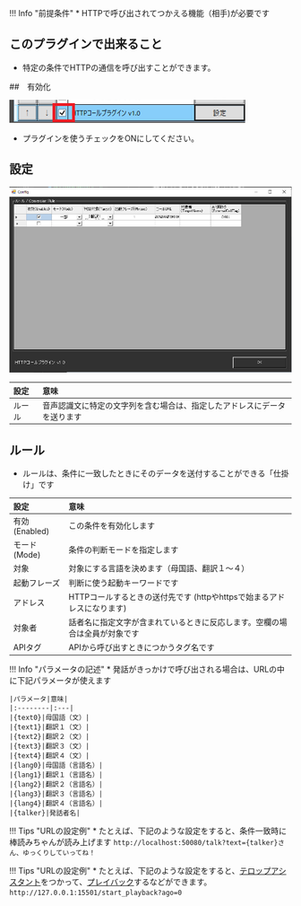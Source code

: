 !!! Info "前提条件"
    * HTTPで呼び出されてつかえる機能（相手)が必要です

## このプラグインで出来ること

* 特定の条件でHTTPの通信を呼び出すことができます。

##　有効化

![VRChat](images/plugin_httpcall_p1.png)

* プラグインを使うチェックをONにしてください。

## 設定

![VRChat](images/plugin_httpcall_p2.png)

|設定|意味|
|:--|:---|
|ルール|音声認識文に特定の文字列を含む場合は、指定したアドレスにデータを送ります|

## ルール

* ルールは、条件に一致したときにそのデータを送付することができる「仕掛け」です

|設定|意味|
|:--|:---|
|有効(Enabled)|この条件を有効化します|
|モード(Mode)|条件の判断モードを指定します|
|対象|対象にする言語を決めます（母国語、翻訳１～４）|
|起動フレーズ|判断に使う起動キーワードです|
|アドレス|HTTPコールするときの送付先です (httpやhttpsで始まるアドレスになります) |
|対象者|話者名に指定文字が含まれているときに反応します。空欄の場合は全員が対象です|
|APIタグ|APIから呼び出すときにつかうタグ名です|

!!! Info "パラメータの記述"
    * 発話がきっかけで呼び出される場合は、URLの中に下記パラメータが使えます

    |パラメータ|意味|
    |:--------|:---|
    |{text0}|母国語（文）|
    |{text1}|翻訳１（文）|
    |{text2}|翻訳２（文）|
    |{text3}|翻訳３（文）|
    |{text4}|翻訳４（文）|
    |{lang0}|母国語（言語名）|
    |{lang1}|翻訳１（言語名）|
    |{lang2}|翻訳２（言語名）|
    |{lang3}|翻訳３（言語名）|
    |{lang4}|翻訳４（言語名）|
    |{talker}|発話者名|

!!! Tips "URLの設定例"
    * たとえば、下記のような設定をすると、条件一致時に棒読みちゃんが読み上げます
    ```http://localhost:50080/talk?text={talker}さん、ゆっくりしていってね！```

!!! Tips "URLの設定例"
    * たとえば、下記のような設定をすると、[テロップアシスタント](https://machanbazaar.com/telop-assistants/)をつかって、[プレイバック](https://machanbazaar.com/stream-deck-control/)するなどができます。
    ```http://127.0.0.1:15501/start_playback?ago=0```



